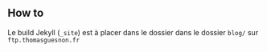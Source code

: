 ## How to ##

Le build Jekyll (`_site`) est à placer dans le dossier dans le dossier `blog/` sur `ftp.thomasguesnon.fr`
